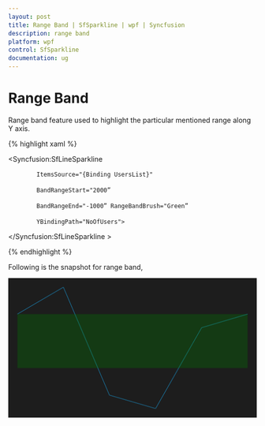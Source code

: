 ```yaml
---
layout: post
title: Range Band | SfSparkline | wpf | Syncfusion
description: range band
platform: wpf
control: SfSparkline
documentation: ug
---
```


# Range Band

Range band feature used to highlight the particular mentioned range along Y axis.

{% highlight xaml %}

<Syncfusion:SfLineSparkline 

			ItemsSource="{Binding UsersList}" 

			BandRangeStart="2000”

			BandRangeEnd="-1000” RangeBandBrush="Green”

			YBindingPath="NoOfUsers">

</Syncfusion:SfLineSparkline >

{% endhighlight %}

Following is the snapshot for range band,

![](Range-Band_images/Range-Band_img1.png)